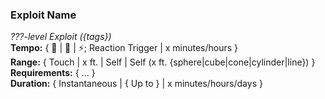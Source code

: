 ### Exploit Name  
*???-level Exploit ({tags})*  
**Tempo:** { 🔷 | 🔷 | ⚡; Reaction Trigger | x minutes/hours }  
**Range:** { Touch | x ft. | Self | Self (x ft. {sphere|cube|cone|cylinder|line}) }  
**Requirements:** { ... }  
**Duration:** { Instantaneous | { Up to } | x minutes/hours/days }  
